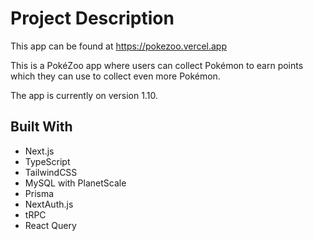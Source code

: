 # Project Description

This app can be found at https://pokezoo.vercel.app

This is a PokéZoo app where users can collect Pokémon to earn points which they can use to collect even more Pokémon.

The app is currently on version 1.10.

## Built With

- Next.js
- TypeScript
- TailwindCSS
- MySQL with PlanetScale
- Prisma
- NextAuth.js
- tRPC
- React Query
